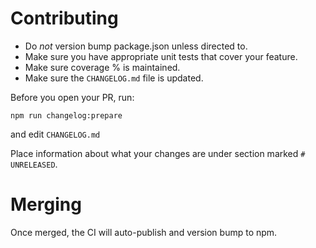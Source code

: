 # Contributing

- Do *not* version bump package.json unless directed to.
- Make sure you have appropriate unit tests that cover your feature.
- Make sure coverage % is maintained.
- Make sure the `CHANGELOG.md` file is updated.

Before you open your PR, run:

`npm run changelog:prepare`

and edit `CHANGELOG.md` 

Place information about what your changes are under section
marked `# UNRELEASED`.

# Merging

Once merged, the CI will auto-publish and version bump to npm.
